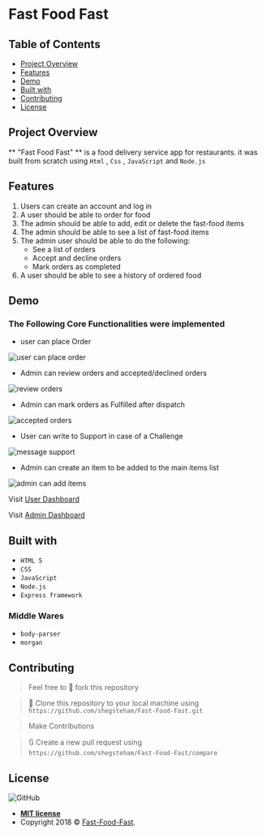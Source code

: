 # Fast Food Fast

## Table of Contents

* [Project Overview](#Project-Overview)
* [Features](#Features)
* [Demo](#demo)
* [Built with](#built-with)
* [Contributing](#contributing)
* [License](#License)

## Project Overview
** "Fast Food Fast" ** is a food delivery service app for restaurants. it was built from scratch using `Html` , `Css` , `JavaScript` and `Node.js`

## Features

1. Users can create an account and log in
2. A user should be able to order for food
3. The admin should be able to add, edit or delete the fast-food items
4. The admin should be able to see a list of fast-food items
5. The admin user should be able to do the following:
   - See a list of orders
   - Accept and decline orders
   - Mark orders as completed
6. A user should be able to see a history of ordered food


## Demo

### The Following Core Functionalities were implemented

- user can place Order

![user can place order](https://user-images.githubusercontent.com/25525765/44995913-21682600-af9d-11e8-9d6b-87d4fca9c61a.jpg)

- Admin can review orders and accepted/declined orders

![review orders](https://user-images.githubusercontent.com/25525765/44995720-4a3beb80-af9c-11e8-847f-54431a37adf2.jpg)

- Admin can mark orders as Fulfilled after dispatch

![accepted orders](https://user-images.githubusercontent.com/25525765/44995836-cafae780-af9c-11e8-9d72-cca497919ad0.jpg)

- User can write to Support in case of a Challenge

![message support](https://user-images.githubusercontent.com/25525765/44995955-54aab500-af9d-11e8-8acd-950ad8609312.jpg)

- Admin can create an item to be added to the main items list

![admin can add items](https://user-images.githubusercontent.com/25525765/44995661-0f39b800-af9c-11e8-9639-565656f4b1cd.jpg)

Visit [User Dashboard](https://shegsteham.github.io/Fast-Food-Fast/UI/)

Visit [Admin Dashboard](https://shegsteham.github.io/Fast-Food-Fast/UI/admin.html)

## Built with
- `HTML 5`
- `CSS`
- `JavaScript`
- `Node.js`
- `Express framework`

### Middle Wares
- `body-parser`
- `morgan`

## Contributing
>  Feel free to 🍴 fork this repository


>  👯 Clone this repository to your local machine using `https://github.com/shegsteham/Fast-Food-Fast.git`

> Make Contributions


> 🔃 Create a new pull request using `https://github.com/shegsteham/Fast-Food-Fast/compare`

## License
![GitHub](https://img.shields.io/github/license/mashape/apistatus.svg?style=plastic)

- **[MIT license](http://opensource.org/licenses/mit-license.php)**
- Copyright 2018 © <a href="https://shegsteham.github.io/Fast-Food-Fast/UI/" target="_blank">Fast-Food-Fast</a>.
